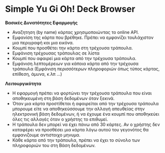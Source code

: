 # Simple Yu Gi Oh! Deck Browser

<p><b>Βασικές Δυνατότητες Εφαρμογής</b></p>

<ul>
<li>Αναζητηση (by name) κάρτας χρησιμοποιώντας το online API.	</li>
<li>Εμφανίση της κάρτα που βρέθηκε. Πρέπει να εμφανίζει τουλάχιστον μια περιγραφή και μια εικόνα.	</li>
<li>Κουμπί που προσθέτει την κάρτα στη τρέχουσα τράπουλα.	</li>
<li>Εμφάνιση τρέχουσας τράπουλας σε λίστα	</li>
<li>Κουμπί που αφαιρεί μια κάρτα από την τρέχουσα τράπουλα.	</li>
<li>Εμφάνιση λεπτομέρειων για κάποια κάρτα από την τρέχουσα τράπουλα (Εμφάνιση περισσότερων πληροφοριών όπως τύπος κάρτας, επίθεση, άμυνα, κ.λπ ...)	</li>
</ul>

<p><b>Λειτουργικότητα</b></p>
<ul>
<li>Η εφαρμογή πρέπει να φορτώνει την τρέχουσα τράπουλα που είναι αποθηκευμένη στη βάση δεδομένων όταν ξεκινά.</li>
<li>Όταν μια κάρτα προστίθεται ή αφαιρείται από την τρέχουσα τράπουλα μπορουμε είτε να αποθηκεύσσουμε την αλλαγή απευθείας στην ηλεκτρονική βάση δεδομένων, ή να έχουμε ένα κουμπί που αποθηκεύει όλες τις αλλαγές όταν ο χρήστης το επιθυμεί.</li>
<li>Η τράπουλα δεν μπορεί να έχει πάνω από 30 κάρτες. Αν ο χρήστης δεν καταφέρει να προσθέσει μια κάρτα λόγω αυτού του γεγονότος θα εμφανιζουμε αντιστοιχο μηνυμα.</li>
<li>Κάθε κάρτα από την τράπουλα, πρέπει να έχει το σύνολο των πληροφοριών του στη Βάση δεδομένων.</li>
</ul>
